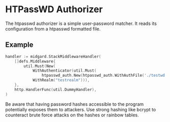 HTPassWD Authorizer
==============

The htpasswd authorizer is a simple user-password matcher. It reads its
configuration from a htpasswd formatted file.

Example
-------

```go
handler := midgard.StackMiddlewareHandler(
    []defs.Middleware{
        util.Must(New(
            WithAuthenticator(util.Must(
                htpasswd_auth.New(htpasswd_auth.WithAuthFile('./testwd')))),
            WithRealm("testrealm"))),
    },
    http.HandlerFunc(util.DummyHandler),
)
```

Be aware that having password hashes accessible to the program potentially
exposes them to attackers. Use strong hashing like bcrypt to counteract brute
force attacks on the hashes or rainbow tables.
